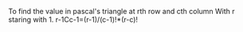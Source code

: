 To find the value in pascal's triangle at rth row and cth column
With r staring with 1.
r-1Cc-1=(r-1)/(c-1)!*(r-c)!